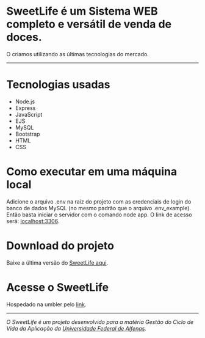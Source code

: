 # SweetLife é um Sistema WEB completo e versátil de venda de doces.
O criamos utilizando as últimas tecnologias do mercado.
***
# Tecnologias usadas
* Node.js
* Express
* JavaScript
* EJS
* MySQL
* Bootstrap
* HTML
* CSS

# Como executar em uma máquina local
Adicione o arquivo .env na raiz do projeto com as credenciais de login do banco de dados MySQL (no mesmo padrão que o arquivo .env_example).
Então basta iniciar o servidor com o comando node app. O link de acesso será: <localhost:3306>.

# Download do projeto
Baixe a última versão do [SweetLife aqui](https://codeload.github.com/JoaoBianco/sweetLife/zip/refs/heads/main).

# Acesse o SweetLife
Hospedado na umbler pelo [link](http://app-sweetlife-com.umbler.net/).

***
_O SweetLife é um projeto desenvolvido para a matéria Gestão do Ciclo de Vida da Aplicação da [Universidade Federal de Alfenas](https://www.unifal-mg.edu.br)._
